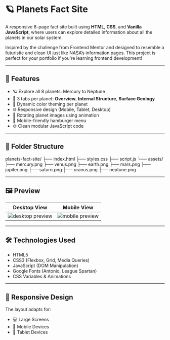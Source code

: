 # 🪐 Planets Fact Site

A responsive 8-page fact site built using **HTML**, **CSS**, and **Vanilla JavaScript**, where users can explore detailed information about all the planets in our solar system.

Inspired by the challenge from Frontend Mentor and designed to resemble a futuristic and clean UI just like NASA’s information pages. This project is perfect for your portfolio if you're learning frontend development!

---

## 🌟 Features

- 🪐 Explore all 8 planets: Mercury to Neptune
- 🧠 3 tabs per planet: **Overview**, **Internal Structure**, **Surface Geology**
- 🎨 Dynamic color theming per planet
- 🌐 Responsive design (Mobile, Tablet, Desktop)
- 🎥 Rotating planet images using animation
- 📱 Mobile-friendly hamburger menu
- ⚙️ Clean modular JavaScript code

---

## 📁 Folder Structure

planets-fact-site/
├── index.html
├── styles.css
├── script.js
└── assets/
├── mercury.png
├── venus.png
├── earth.png
├── mars.png
├── jupiter.png
├── saturn.png
├── uranus.png
├── neptune.png




---

## 🖼️ Preview

| Desktop View | Mobile View |
|--------------|-------------|
| ![desktop preview](assets/desktop-preview.png) | ![mobile preview](assets/mobile-preview.png) |

---

## 🛠️ Technologies Used

- HTML5
- CSS3 (Flexbox, Grid, Media Queries)
- JavaScript (DOM Manipulation)
- Google Fonts (Antonio, League Spartan)
- CSS Variables & Animations

---

## 📲 Responsive Design

The layout adapts for:
- 💻 Large Screens
- 📱 Mobile Devices
- 🧾 Tablet Devices


